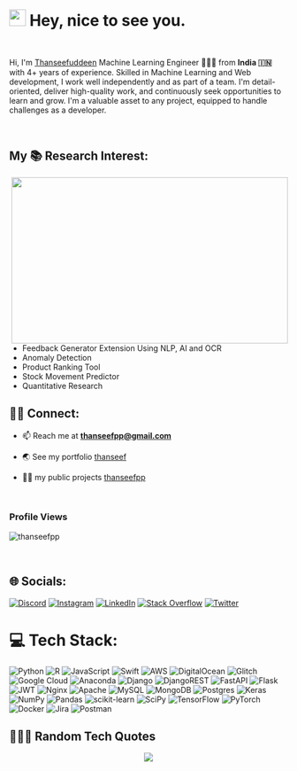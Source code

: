 <h1><img src="https://emojis.slackmojis.com/emojis/images/1531849430/4246/blob-sunglasses.gif?1531849430" width="30"/> Hey, nice to see you.</h1>

<br>

Hi, I'm [Thanseefuddeen](https://thanseef.in/) Machine Learning Engineer 👨🏻‍💻 from <b>India 🇮🇳</b> with 4+ years of experience. Skilled in Machine Learning and Web development, I work well independently and as part of a team. I'm detail-oriented, deliver high-quality work, and continuously seek opportunities to learn and grow. I'm a valuable asset to any project, equipped to handle challenges as a developer.

<br>

## My 📚 Research Interest:
<left><img src="https://github.com/thanseefpp/thanseefpp/assets/62167887/d4d98167-5d12-468e-8b9d-9c4d5182da42" align="right" height="300" width="500"> </center>

- Feedback Generator Extension Using NLP, AI and OCR
- Anomaly Detection
- Product Ranking Tool
- Stock Movement Predictor
- Quantitative Research

## 🤙🏻 Connect:

- 📫 Reach me at **thanseefpp@gmail.com**

- 🌏 See my portfolio [thanseef](https://thanseefuddeen.xyz/)

- 👨‍💻 my public projects [thanseefpp](https://github.com/thanseefpp?tab=repositories)

<br>

<h3>Profile Views</h3>
<p align="left"> <img src="https://profile-counter.glitch.me/thanseefpp/count.svg" alt="thanseefpp" /> </p>
 
</br>

## 🌐 Socials:
[![Discord](https://img.shields.io/badge/Discord-%237289DA.svg?logo=discord&logoColor=white)](https://discord.gg/Thanseef#5452) [![Instagram](https://img.shields.io/badge/Instagram-%23E4405F.svg?logo=Instagram&logoColor=white)](https://instagram.com/thanseeftsf) [![LinkedIn](https://img.shields.io/badge/LinkedIn-%230077B5.svg?logo=linkedin&logoColor=white)](https://linkedin.com/in/thanseefpp) [![Stack Overflow](https://img.shields.io/badge/-Stackoverflow-FE7A16?logo=stack-overflow&logoColor=white)](https://stackoverflow.com/users/13595090/thanseefuddeen-pp) [![Twitter](https://img.shields.io/badge/Twitter-%231DA1F2.svg?logo=Twitter&logoColor=white)](https://twitter.com/thanseefpptwitt) 

# 💻 Tech Stack:
![Python](https://img.shields.io/badge/python-3670A0?style=for-the-badge&logo=python&logoColor=ffdd54) ![R](https://img.shields.io/badge/r-%23276DC3.svg?style=for-the-badge&logo=r&logoColor=white) ![JavaScript](https://img.shields.io/badge/javascript-%23323330.svg?style=for-the-badge&logo=javascript&logoColor=%23F7DF1E) ![Swift](https://img.shields.io/badge/swift-F54A2A?style=for-the-badge&logo=swift&logoColor=white) ![AWS](https://img.shields.io/badge/AWS-%23FF9900.svg?style=for-the-badge&logo=amazon-aws&logoColor=white) ![DigitalOcean](https://img.shields.io/badge/DigitalOcean-%230167ff.svg?style=for-the-badge&logo=digitalOcean&logoColor=white) ![Glitch](https://img.shields.io/badge/glitch-%233333FF.svg?style=for-the-badge&logo=glitch&logoColor=white) ![Google Cloud](https://img.shields.io/badge/Google%20Cloud-%234285F4.svg?style=for-the-badge&logo=google-cloud&logoColor=white) ![Anaconda](https://img.shields.io/badge/Anaconda-%2344A833.svg?style=for-the-badge&logo=anaconda&logoColor=white) ![Django](https://img.shields.io/badge/django-%23092E20.svg?style=for-the-badge&logo=django&logoColor=white) ![DjangoREST](https://img.shields.io/badge/DJANGO-REST-ff1709?style=for-the-badge&logo=django&logoColor=white&color=ff1709&labelColor=gray) ![FastAPI](https://img.shields.io/badge/FastAPI-005571?style=for-the-badge&logo=fastapi) ![Flask](https://img.shields.io/badge/flask-%23000.svg?style=for-the-badge&logo=flask&logoColor=white) ![JWT](https://img.shields.io/badge/JWT-black?style=for-the-badge&logo=JSON%20web%20tokens) ![Nginx](https://img.shields.io/badge/nginx-%23009639.svg?style=for-the-badge&logo=nginx&logoColor=white) ![Apache](https://img.shields.io/badge/apache-%23D42029.svg?style=for-the-badge&logo=apache&logoColor=white) ![MySQL](https://img.shields.io/badge/mysql-%2300f.svg?style=for-the-badge&logo=mysql&logoColor=white) ![MongoDB](https://img.shields.io/badge/MongoDB-%234ea94b.svg?style=for-the-badge&logo=mongodb&logoColor=white) ![Postgres](https://img.shields.io/badge/postgres-%23316192.svg?style=for-the-badge&logo=postgresql&logoColor=white) ![Keras](https://img.shields.io/badge/Keras-%23D00000.svg?style=for-the-badge&logo=Keras&logoColor=white) ![NumPy](https://img.shields.io/badge/numpy-%23013243.svg?style=for-the-badge&logo=numpy&logoColor=white) ![Pandas](https://img.shields.io/badge/pandas-%23150458.svg?style=for-the-badge&logo=pandas&logoColor=white) ![scikit-learn](https://img.shields.io/badge/scikit--learn-%23F7931E.svg?style=for-the-badge&logo=scikit-learn&logoColor=white) ![SciPy](https://img.shields.io/badge/SciPy-%230C55A5.svg?style=for-the-badge&logo=scipy&logoColor=%white) ![TensorFlow](https://img.shields.io/badge/TensorFlow-%23FF6F00.svg?style=for-the-badge&logo=TensorFlow&logoColor=white) ![PyTorch](https://img.shields.io/badge/PyTorch-%23EE4C2C.svg?style=for-the-badge&logo=PyTorch&logoColor=white) ![Docker](https://img.shields.io/badge/docker-%230db7ed.svg?style=for-the-badge&logo=docker&logoColor=white) ![Jira](https://img.shields.io/badge/jira-%230A0FFF.svg?style=for-the-badge&logo=jira&logoColor=white) ![Postman](https://img.shields.io/badge/Postman-FF6C37?style=for-the-badge&logo=postman&logoColor=white)

## 👨🏻‍💻 Random Tech Quotes
<p align="center">
<img align="center" src="https://quotes-github-readme.vercel.app/api?type=horizontal&theme=merko" />
</p>
